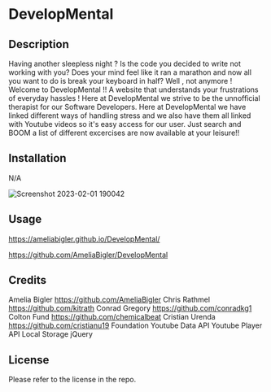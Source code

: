 # DevelopMental

## Description
Having another sleepless night ? Is the code you decided to write not working with you? Does your mind feel like it ran a marathon and now all you want to do is break your keyboard in half? Well , not anymore ! Welcome to DevelopMental !! A website that understands your frustrations of everyday hassles ! Here at DevelopMental we strive to be the unnofficial therapist for our Software Developers. Here at DevelopMental we have linked different ways of handling stress and we also have them all linked with Youtube videos so it's easy access for our user. Just search and BOOM a list of different excercises are now available at your leisure!!

## Installation
N/A 

![Screenshot 2023-02-01 190042](https://user-images.githubusercontent.com/119261811/216206069-e16aff3b-b4cf-4e14-93e7-ee7d1cc867eb.png)

## Usage

https://ameliabigler.github.io/DevelopMental/

https://github.com/AmeliaBigler/DevelopMental

## Credits
Amelia Bigler https://github.com/AmeliaBigler
Chris Rathmel https://github.com/kitrath 
Conrad Gregory https://github.com/conradkg1
Colton Fund https://github.com/chemicalbeat
Cristian Urenda https://github.com/cristianu19
Foundation
Youtube Data API
Youtube Player API
Local Storage
jQuery

## License

Please refer to the license in the repo.
